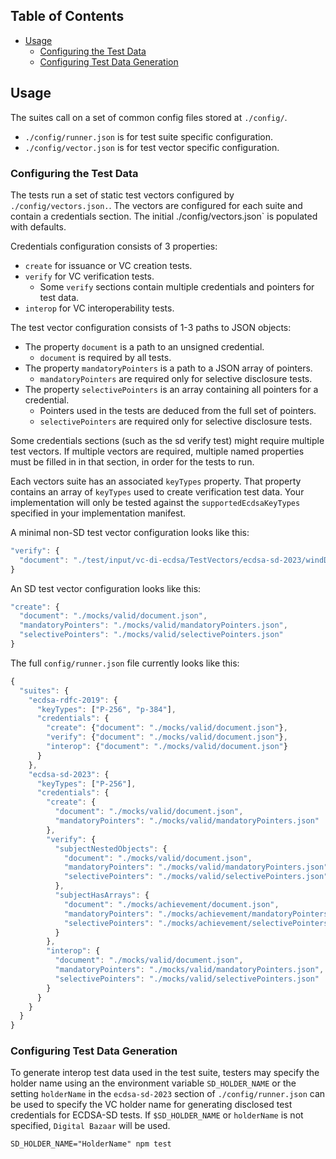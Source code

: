 <!--
Copyright 2023 Digital Bazaar, Inc.

SPDX-License-Identifier: BSD-3-Clause
-->

## Table of Contents

- [Usage](#Usage)
  - [Configuring the Test Data](#Configuring-the-test-data)
  - [Configuring Test Data Generation](#Configuring-test-data-generation)

## Usage
The suites call on a set of common config files stored at `./config/`.
- `./config/runner.json` is for test suite specific configuration.
- `./config/vector.json` is for test vector specific configuration.

### Configuring the Test Data
The tests run a set of static test vectors configured by `./config/vectors.json.`.
The vectors are configured for each suite and contain a credentials section.
The initial ./config/vectors.json` is populated with defaults.

Credentials configuration consists of 3 properties:
- `create` for issuance or VC creation tests.
- `verify` for VC verification tests.
  - Some `verify` sections contain multiple credentials and pointers for test data.
- `interop` for VC interoperability tests.

The test vector configuration consists of 1-3 paths to JSON objects:
- The property `document` is a path to an unsigned credential.
  - `document` is required by all tests.
- The property `mandatoryPointers` is a path to a JSON array of pointers.
  - `mandatoryPointers` are required only for selective disclosure tests.
- The property `selectivePointers` is an array containing all pointers for a credential.
  - Pointers used in the tests are deduced from the full set of pointers.
  - `selectivePointers` are required only for selective disclosure tests.

Some credentials sections (such as the sd verify test) might require multiple test vectors.
If multiple vectors are required, multiple named properties must be filled in 
in that section, in order for the tests to run.

Each vectors suite has an associated `keyTypes` property.
That property contains an array of `keyTypes` used to create verification test data.
Your implementation will only be tested against the `supportedEcdsaKeyTypes` specified
in your implementation manifest.

A minimal non-SD test vector configuration looks like this:
```js
"verify": {
  "document": "./test/input/vc-di-ecdsa/TestVectors/ecdsa-sd-2023/windDoc.json"
}
```

An SD test vector configuration looks like this:
```js
"create": {
  "document": "./mocks/valid/document.json",
  "mandatoryPointers": "./mocks/valid/mandatoryPointers.json",
  "selectivePointers": "./mocks/valid/selectivePointers.json"
}
```

The full `config/runner.json` file currently looks like this:
```js
{
  "suites": {
    "ecdsa-rdfc-2019": {
      "keyTypes": ["P-256", "p-384"],
      "credentials": {
        "create": {"document": "./mocks/valid/document.json"},
        "verify": {"document": "./mocks/valid/document.json"},
        "interop": {"document": "./mocks/valid/document.json"}
      }
    },
    "ecdsa-sd-2023": {
      "keyTypes": ["P-256"],
      "credentials": {
        "create": {
          "document": "./mocks/valid/document.json",
          "mandatoryPointers": "./mocks/valid/mandatoryPointers.json"
        },
        "verify": {
          "subjectNestedObjects": {
            "document": "./mocks/valid/document.json",
            "mandatoryPointers": "./mocks/valid/mandatoryPointers.json",
            "selectivePointers": "./mocks/valid/selectivePointers.json"
          },
          "subjectHasArrays": {
            "document": "./mocks/achievement/document.json",
            "mandatoryPointers": "./mocks/achievement/mandatoryPointers.json",
            "selectivePointers": "./mocks/achievement/selectivePointers.json"
          }
        },
        "interop": {
          "document": "./mocks/valid/document.json",
          "mandatoryPointers": "./mocks/valid/mandatoryPointers.json",
          "selectivePointers": "./mocks/valid/selectivePointers.json"
        }
      }
    }
  }
}
```

### Configuring Test Data Generation
To generate interop test data used in the test suite, testers may specify
the holder name using an the environment variable `SD_HOLDER_NAME` or the setting 
`holderName` in the `ecdsa-sd-2023` section of `./config/runner.json`  can be used
to specify the VC holder name for generating disclosed test credentials for ECDSA-SD tests.
If `$SD_HOLDER_NAME` or `holderName` is not specified, `Digital Bazaar` will be used.

```
SD_HOLDER_NAME="HolderName" npm test
```
